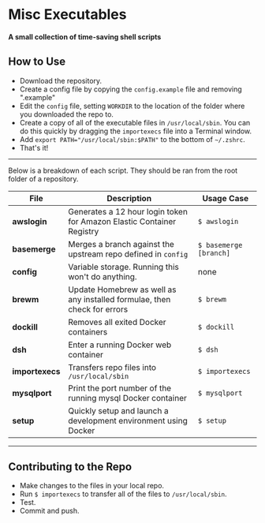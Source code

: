 # Misc Executables
#### A small collection of time-saving shell scripts

## How to Use
- Download the repository.
- Create a config file by copying the `config.example` file and removing ".example"
- Edit the `config` file, setting `WORKDIR` to the location of the folder where you downloaded the repo to.
- Create a copy of all of the executable files in `/usr/local/sbin`. You can do this quickly by dragging the `importexecs` file into a Terminal window.
- Add `export PATH="/usr/local/sbin:$PATH"` to the bottom of `~/.zshrc`.
- That's it!

---

Below is a breakdown of each script. They should be ran from the root folder of a repository.

| File | Description | Usage Case |
| --- | --- | --- |
| __awslogin__ | Generates a 12 hour login token for Amazon Elastic Container Registry | `$ awslogin` |
| __basemerge__ | Merges a branch against the upstream repo defined in `config` | `$ basemerge [branch]` |
| __config__ | Variable storage. Running this won't do anything. | none |
| __brewm__ | Update Homebrew as well as any installed formulae, then check for errors | `$ brewm` |
| __dockill__ | Removes all exited Docker containers | `$ dockill` |
| __dsh__ | Enter a running Docker web container | `$ dsh` |
| __importexecs__ | Transfers repo files into `/usr/local/sbin` | `$ importexecs` |
| __mysqlport__ | Print the port number of the running mysql Docker container | `$ mysqlport` |
| __setup__ | Quickly setup and launch a development environment using Docker | `$ setup` |

---

## Contributing to the Repo
- Make changes to the files in your local repo.
- Run `$ importexecs` to transfer all of the files to `/usr/local/sbin`.
- Test.
- Commit and push.
